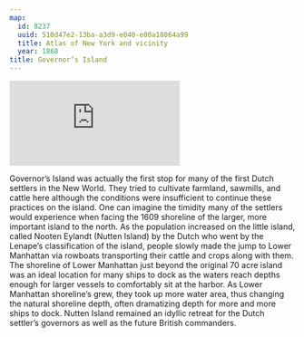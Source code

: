 ```yaml
---
map:
  id: 8237
  uuid: 510d47e2-13ba-a3d9-e040-e00a18064a99
  title: Atlas of New York and vicinity
  year: 1868
title: Governor’s Island
---
```


![](https://images.nypl.org/index.php?id=804989&t=w)

Governor’s Island was actually the first stop for many of the first Dutch settlers in the New World. They tried to cultivate farmland, sawmills, and cattle here although the conditions were insufficient to continue these practices on the island. One can imagine the timidity many of the settlers would experience when facing the 1609 shoreline of the larger, more important island to the north. As the population increased on the little island, called Nooten Eylandt (Nutten Island) by the Dutch who went by the Lenape’s classification of the island, people slowly made the jump to Lower Manhattan via rowboats transporting their cattle and crops along with them. The shoreline of Lower Manhattan just beyond the original 70 acre island was an ideal location for many ships to dock as the waters reach depths enough for larger vessels to comfortably sit at the harbor. As Lower Manhattan shoreline’s grew, they took up more water area, thus changing the natural shoreline depth, often dramatizing depth for more and more ships to dock. Nutten Island remained an idyllic retreat for the Dutch settler’s governors as well as the future British commanders.


